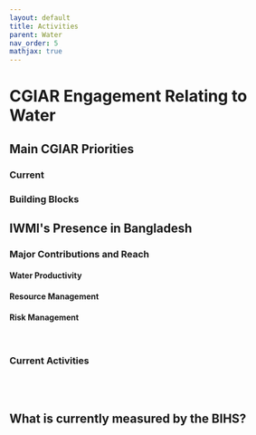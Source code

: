 ```yaml
---
layout: default
title: Activities
parent: Water
nav_order: 5
mathjax: true
---
```


# CGIAR Engagement Relating to Water


## Main CGIAR Priorities
### Current

### Building Blocks


## IWMI's Presence in Bangladesh


### Major Contributions and Reach


#### <b>Water Productivity</b>


#### <b>Resource Management</b>


#### <b>Risk Management</b>


<br>



### Current Activities


<br>
<br>



## What is currently measured by the BIHS?

